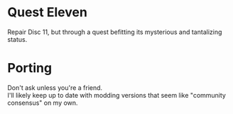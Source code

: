 
Quest Eleven
=======
Repair Disc 11, but through a quest befitting its mysterious and tantalizing status.

Porting
=======
Don't ask unless you're a friend.  
I'll likely keep up to date with modding versions that seem like "community consensus" on my own.
